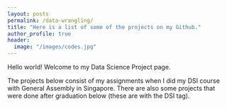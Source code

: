 ```yaml
---
layout: posts
permalink: /data-wrangling/
title: "Here is a list of some of the projects on my Github."
author_profile: true
header:
  image: "/images/codes.jpg"
---
```


Hello world! Welcome to my Data Science Project page.

The projects below consist of my assignments when I did my DSI course with General Assembly in Singapore.
There are also some projects that were done after graduation below (these are with the DSI tag).


